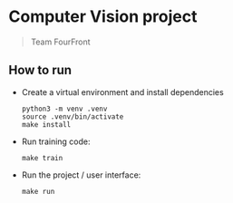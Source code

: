 # Computer Vision project

> Team FourFront

## How to run

- Create a virtual environment and install dependencies
    ```
    python3 -m venv .venv
    source .venv/bin/activate
    make install
    ```
    
- Run training code:
    ```
    make train
    ```

- Run the project / user interface:
    ```
    make run
    ```